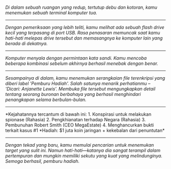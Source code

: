 _Di dalam sebuah ruangan yang redup, tertutup debu dan kotoran, kamu menemukan sebuah terminal komputer tua._

---

_Dengan pemeriksaan yang lebih teliti, kamu melihat ada sebuah flash drive kecil yang terpasang di port USB. Rasa penasaran memuncak saat kamu hati-hati melepas drive tersebut dan memasangnya ke komputer lain yang berada di dekatnya._

---

_Komputer menyala dengan permintaan kata sandi. Kamu mencoba beberapa kombinasi sebelum akhirnya berhasil menebak dengan benar._

---

_Sesampainya di dalam, kamu menemukan serangkaian file terenkripsi yang diberi label 'Pemburu Hadiah'. Salah satunya menarik perhatianmu – 'Dicari: Anjanette Lewis'. Membuka file tersebut mengungkapkan detail tentang seorang buronan berbahaya yang berhasil menghindari penangkapan selama berbulan-bulan._

---

*Kejahatannya tercantum di bawah ini: 1. Konspirasi untuk melakukan spionase (Rahasia) 2. Pengkhianatan terhadap Negara (Rahasia) 3. Pembunuhan Robert Smith (CEO MegaEstate) 4. Menghancurkan bukti terkait kasus #1
*Hadiah: $1 juta koin jaringan + kekebalan dari penuntutan\*

---

_Dengan tekad yang baru, kamu memulai pencarian untuk menemukan target yang sulit ini. Namun hati-hati—katanya dia sangat terampil dalam pertempuran dan mungkin memiliki sekutu yang kuat yang melindunginya. Semoga berhasil, pemburu hadiah._
